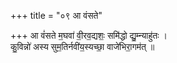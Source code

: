 +++
title = "०९ आ वंसते"

+++
आ वं॑सते म॒घवा॑ वी॒रव॒द्यशः॒ समि॑द्धो द्यु॒म्न्याहु॑तः ।  
कु॒विन्नो॑ अस्य सुम॒तिर्नवी॑य॒स्यच्छा॒ वाजे॑भिरा॒गम॑त् ॥